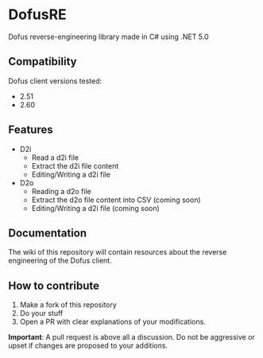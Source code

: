 # DofusRE
Dofus reverse-engineering library made in C# using .NET 5.0

## Compatibility
Dofus client versions tested:
* 2.51
* 2.60

## Features  
* D2i
  + Read a d2i file
  + Extract the d2i file content
  + Editing/Writing a d2i file
* D2o
  + Reading a d2o file
  + Extract the d2o file content into CSV (coming soon)
  + Editing/Writing a d2i file (coming soon)

## Documentation
The wiki of this repository will contain resources about the reverse engineering of the Dofus client.

## How to contribute
1. Make a fork of this repository
2. Do your stuff
3. Open a PR with clear explanations of your modifications.

**Important**: A pull request is above all a discussion. Do not be aggressive or upset if changes are proposed to your additions.
